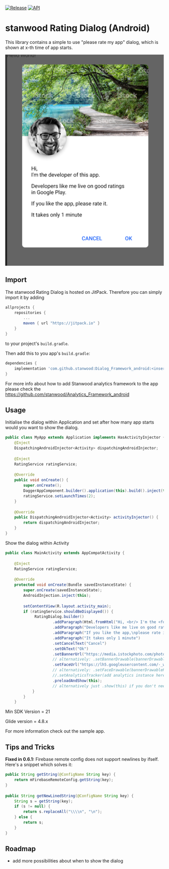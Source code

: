 [![Release](https://jitpack.io/v/stanwood/Dialog_Framework_android.svg?style=flat-square)](https://jitpack.io/#stanwood/Dialog_Framework_android)
[![API](https://img.shields.io/badge/API-21%2B-blue.svg?style=flat)](https://android-arsenal.com/api?level=21)

# stanwood Rating Dialog (Android)

This library contains a simple to use "please rate my app" dialog, which is shown at x-th time of app starts.

![Demo](images/dialog_screenshot.png)

## Import

The stanwood Rating Dialog is hosted on JitPack. Therefore you can simply import it by adding

```groovy
allprojects {
    repositories {
        ...
        maven { url "https://jitpack.io" }
    }
}
```

to your project's `build.gradle`.

Then add this to you app's `build.gradle`:

```groovy
dependencies {
    implementation 'com.github.stanwood:Dialog_Framework_android:<insert latest version here>'
}
```

For more info about how to add Stanwood analytics framework to the app please check the 
https://github.com/stanwood/Analytics_Framework_android

## Usage

Initialise the dialog within Application and set after how many app starts would you want to show the dialog.

```java
public class MyApp extends Application implements HasActivityInjector {
    @Inject
    DispatchingAndroidInjector<Activity> dispatchingAndroidInjector;

    @Inject
    RatingService ratingService;
    
    @Override
    public void onCreate() {
        super.onCreate();
        DaggerAppComponent.builder().application(this).build().inject(this);
        ratingService.setLaunchTimes(2);
    }
    
    @Override
    public DispatchingAndroidInjector<Activity> activityInjector() {
        return dispatchingAndroidInjector;
    }
}
```

Show the dialog within Activity

```java
public class MainActivity extends AppCompatActivity {

    @Inject
    RatingService ratingService;
    
    @Override
    protected void onCreate(Bundle savedInstanceState) {
        super.onCreate(savedInstanceState);
        AndroidInjection.inject(this);
    
        setContentView(R.layout.activity_main);
        if (ratingService.shouldBeDisplayed()) {
             RatingDialog.builder()
                     .addParagraph(Html.fromHtml("Hi, <br/> I'm the <font color='red'>developer</font> of this app."))
                     .addParagraph("Developers like me live on good ratings in Google Play.")
                     .addParagraph("If you like the app,\nplease rate it.")
                     .addParagraph("It takes only 1 minute")   
                     .setCancelText("Cancel")
                     .setOkText("Ok")
                     .setBannerUrl("https://media.istockphoto.com/photos/plitvice-lakes-picture-id500463760?s=2048x2048")
                 	 // alternatively: .setBannerDrawable(bannerDrawableResId)
                     .setFaceUrl("https://lh5.googleusercontent.com/-_w2wo1s6SkI/AAAAAAAAAAI/AAAAAAAAhMU/s78iSxXwVZk/photo.jpg")
                 	 // alternatively: .setFaceDrawable(bannerDrawableResId)
                     //.setAnalyticsTracker(add analytics instance here)
                     .preloadAndShow(this);
            		 // alternatively just .show(this) if you don't need to preload images (e.g. because you provide them locally via Drawable resources)
            }
        }
    }
```

Min SDK Version = 21

Glide version = 4.8.x

For more information check out the sample app.

## Tips and Tricks

**Fixed in 0.6.1:** Firebase remote config does not support newlines by ifself. Here's a snippet which solves it:

```java
public String getString(@ConfigName String key) {
    return mFirebaseRemoteConfig.getString(key);
}

public String getNewLinedString(@ConfigName String key) {
    String s = getString(key);
    if (s != null) {
        return s.replaceAll("\\\\n", "\n");
    } else {
        return s;
    }
}
```

## Roadmap

- add more possibilities about when to show the dialog